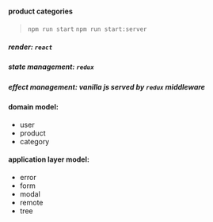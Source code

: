 #### product categories

> `npm run start`
> `npm run start:server`

##### render: `react`

##### state management: `redux`

##### effect management: vanilla js served by `redux` middleware

#### domain model:
* user
* product
* category

#### application layer model:
* error
* form
* modal
* remote
* tree
